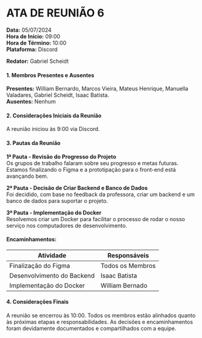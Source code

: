 # ATA DE REUNIÃO 6

**Data:** 05/07/2024  
**Hora de Início:** 09:00  
**Hora de Término:** 10:00  
**Plataforma:** Discord  

**Redator:** Gabriel Scheidt

#### 1. Membros Presentes e Ausentes

**Presentes:** William Bernardo, Marcos Vieira, Mateus Henrique, Manuella Valadares, Gabriel Scheidt, Isaac Batista.  
**Ausentes:** Nenhum

#### 2. Considerações Iniciais da Reunião

A reunião iniciou às 9:00 via Discord.  

#### 3. Pautas da Reunião

**1ª Pauta - Revisão do Progresso do Projeto**  
Os grupos de trabalho falaram sobre seu progresso e metas futuras. Estamos finalizando o Figma e a prototipação para o front-end está avançando bem.

**2ª Pauta - Decisão de Criar Backend e Banco de Dados**  
Foi decidido, com base no feedback da professora, criar um backend e um banco de dados para suportar o projeto.

**3ª Pauta - Implementação do Docker**  
Resolvemos criar um Docker para facilitar o processo de rodar o nosso serviço nos computadores de desenvolvimento.

#### Encaminhamentos:

| Atividade                           | Responsáveis                  | 
|-------------------------------------|-------------------------------|
| Finalização do Figma                | Todos os Membros              | 
| Desenvolvimento do Backend           | Isaac Batista   | 
| Implementação do Docker              | William Bernado | 

#### 4. Considerações Finais

A reunião se encerrou às 10:00. Todos os membros estão alinhados quanto às próximas etapas e responsabilidades. As decisões e encaminhamentos foram devidamente documentados e compartilhados com a equipe.
